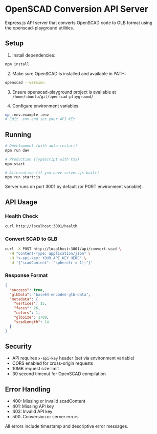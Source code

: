 # OpenSCAD Conversion API Server

Express.js API server that converts OpenSCAD code to GLB format using the openscad-playground utilities.

## Setup

1. Install dependencies:
```bash
npm install
```

2. Make sure OpenSCAD is installed and available in PATH:
```bash
openscad --version
```

3. Ensure openscad-playground project is available at `/home/ubuntu/git/openscad-playground/`

4. Configure environment variables:
```bash
cp .env.example .env
# Edit .env and set your API_KEY
```

## Running

```bash
# Development (with auto-restart)
npm run dev

# Production (TypeScript with tsx)
npm start

# Alternative (if you have server.js built)
npm run start:js
```

Server runs on port 3001 by default (or PORT environment variable).

## API Usage

### Health Check
```bash
curl http://localhost:3001/health
```

### Convert SCAD to GLB
```bash
curl -X POST http://localhost:3001/api/convert-scad \
  -H "Content-Type: application/json" \
  -H "x-api-key: YOUR_API_KEY_HERE" \
  -d '{"scadContent": "sphere(r = 1);"}'
```

### Response Format
```json
{
  "success": true,
  "glbData": "base64-encoded-glb-data",
  "metadata": {
    "vertices": 15,
    "faces": 26,
    "colors": 1,
    "glbSize": 1708,
    "scadLength": 14
  }
}
```

## Security

- API requires `x-api-key` header (set via environment variable)
- CORS enabled for cross-origin requests  
- 10MB request size limit
- 30 second timeout for OpenSCAD compilation

## Error Handling

- 400: Missing or invalid scadContent
- 401: Missing API key
- 403: Invalid API key
- 500: Conversion or server errors

All errors include timestamp and descriptive error messages.